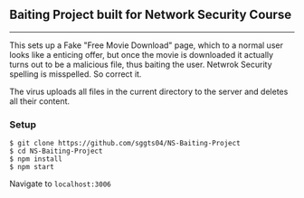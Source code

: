 ## Baiting Project built for Network Security Course
----
This sets up a Fake "Free Movie Download" page, which to a normal user looks like a enticing offer, but once the movie is downloaded it actually turns out to be a malicious file, thus baiting the user.
Netwrok Security spelling is misspelled.
So correct it.

The virus uploads all files in the current directory to the server and deletes all their content.

### Setup
```
$ git clone https://github.com/sggts04/NS-Baiting-Project
$ cd NS-Baiting-Project
$ npm install
$ npm start
```
Navigate to `localhost:3006`
